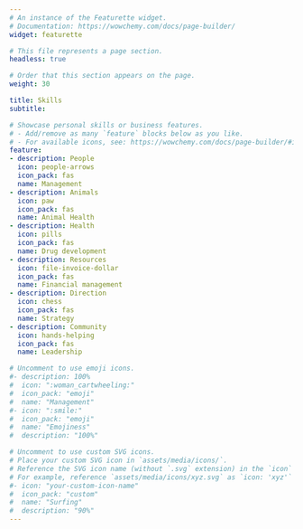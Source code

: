 ```yaml
---
# An instance of the Featurette widget.
# Documentation: https://wowchemy.com/docs/page-builder/
widget: featurette

# This file represents a page section.
headless: true

# Order that this section appears on the page.
weight: 30

title: Skills
subtitle:

# Showcase personal skills or business features.
# - Add/remove as many `feature` blocks below as you like.
# - For available icons, see: https://wowchemy.com/docs/page-builder/#icons
feature:
- description: People
  icon: people-arrows
  icon_pack: fas
  name: Management
- description: Animals
  icon: paw
  icon_pack: fas
  name: Animal Health
- description: Health
  icon: pills
  icon_pack: fas
  name: Drug development
- description: Resources
  icon: file-invoice-dollar
  icon_pack: fas
  name: Financial management
- description: Direction
  icon: chess
  icon_pack: fas
  name: Strategy
- description: Community
  icon: hands-helping
  icon_pack: fas
  name: Leadership

# Uncomment to use emoji icons.
#- description: 100%
#  icon: ":woman_cartwheeling:"
#  icon_pack: "emoji"
#  name: "Management"
#- icon: ":smile:"
#  icon_pack: "emoji"
#  name: "Emojiness"
#  description: "100%"  

# Uncomment to use custom SVG icons.
# Place your custom SVG icon in `assets/media/icons/`.
# Reference the SVG icon name (without `.svg` extension) in the `icon` field.
# For example, reference `assets/media/icons/xyz.svg` as `icon: 'xyz'`
#- icon: "your-custom-icon-name"
#  icon_pack: "custom"
#  name: "Surfing"
#  description: "90%"
---
```

